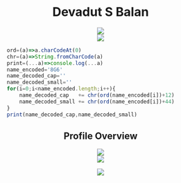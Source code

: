 <h1 align="center">Devadut S Balan</h1>
<p align="center"> 
   <img src="https://komarev.com/ghpvc/?username=DevadutSB">
   <br>
   <img src="https://github-profile-trophy.vercel.app/?username=DevadutSB&theme=discord&&row=2&column=3">
</p>

 ```js
      ord=(a)=>a.charCodeAt(0)
      chr=(a)=>String.fromCharCode(a)
      print=(...a)=>console.log(...a)
      name_encoded='8G6'
      name_decoded_cap=''
      name_decoded_small=''
      for(i=0;i<name_encoded.length;i++){
          name_decoded_cap   += chr(ord(name_encoded[i])+12)
          name_decoded_small += chr(ord(name_encoded[i])+44)
      }
      print(name_decoded_cap,name_decoded_small)
 ```
<h2 align="center">Profile Overview</h2>
<p align="center"> 
    <img src="https://github-readme-stats.vercel.app/api?username=DevadutSB&theme=blue-green">
    <br>
    <img src="https://github-readme-streak-stats.herokuapp.com/?user=DevadutSB&theme=blue-green">
</p>

<p align="center"> 
    <img src="https://github-readme-stats.vercel.app/api/top-langs/?username=DevadutSB&theme=highcontrast">
</p>
